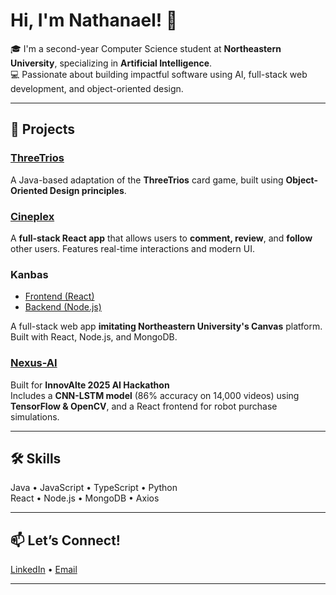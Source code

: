 # Hi, I'm Nathanael! 👋

🎓 I'm a second-year Computer Science student at **Northeastern University**, specializing in **Artificial Intelligence**.  
💻 Passionate about building impactful software using AI, full-stack web development, and object-oriented design.

---

## 🚀 Projects

### [ThreeTrios](https://github.com/NateGPTs/ThreeTrios)
A Java-based adaptation of the **ThreeTrios** card game, built using **Object-Oriented Design principles**.

### [Cineplex](https://github.com/NateGPTs/Cineplex-Fullstack)
A **full-stack React app** that allows users to **comment, review**, and **follow** other users. Features real-time interactions and modern UI.

### Kanbas  
- [Frontend (React)](https://github.com/NateGPTs/kanbas-react-app)  
- [Backend (Node.js)](https://github.com/NateGPTs/kanbas-node-server-app)

A full-stack web app **imitating Northeastern University's Canvas** platform. Built with React, Node.js, and MongoDB.

### [Nexus-AI](https://github.com/tilakpatell/NexusAI)
Built for **InnovAlte 2025 AI Hackathon**  
Includes a **CNN-LSTM model** (86% accuracy on 14,000 videos) using **TensorFlow & OpenCV**, and a React frontend for robot purchase simulations.

---

## 🛠️ Skills

Java • JavaScript • TypeScript • Python  
React • Node.js • MongoDB • Axios  

---

## 📫 Let’s Connect!

[LinkedIn](https://linkedin.com/in/nathanael-soesetio-b9b09a34b/) • [Email](mailto:soesetio.n@northeastern.edu)

---

<!-- Optional GitHub Stats (can add these for flair) -->
<!-- ![NateGPTs's GitHub Stats](https://github-readme-stats.vercel.app/api?username=NateGPTs&show_icons=true&theme=tokyonight) -->
<!-- ![Top Languages](https://github-readme-stats.vercel.app/api/top-langs/?username=NateGPTs&layout=compact) -->
